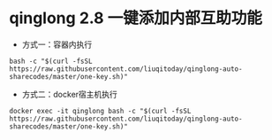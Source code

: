 # qinglong 2.8 一键添加内部互助功能

- 方式一：容器内执行

```
bash -c "$(curl -fsSL https://raw.githubusercontent.com/liuqitoday/qinglong-auto-sharecodes/master/one-key.sh)"
```
- 方式二：docker宿主机执行

```
docker exec -it qinglong bash -c "$(curl -fsSL https://raw.githubusercontent.com/liuqitoday/qinglong-auto-sharecodes/master/one-key.sh)"
```
